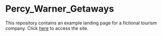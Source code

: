 # Percy_Warner_Getaways
This repository contains an example landing page for a fictional tourism company.
Click [here](https://rudrapatel2003.github.io/Percy_Warner_Getaways) to access the site.
